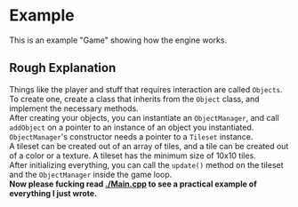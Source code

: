 # Example

This is an example "Game" showing how the engine works.  

## Rough Explanation

Things like the player and stuff that requires interaction are called `Objects`. To create one, create a class that inherits from the `Object` class, and implement the necessary methods.  
After creating your objects, you can instantiate an `ObjectManager`, and call `addObject` on a pointer to an instance of an object you instantiated.  
`ObjectManager`'s constructor needs a pointer to a `Tileset` instance.  
A tileset can be created out of an array of tiles, and a tile can be created out of a color or a texture. A tileset has the minimum size of 10x10 tiles.  
After initializing everything, you can call the `update()` method on the tileset and the `ObjectManager` inside the game loop.  
**Now please fucking read [./Main.cpp](./Main.cpp) to see a practical example of everything I just wrote.**
